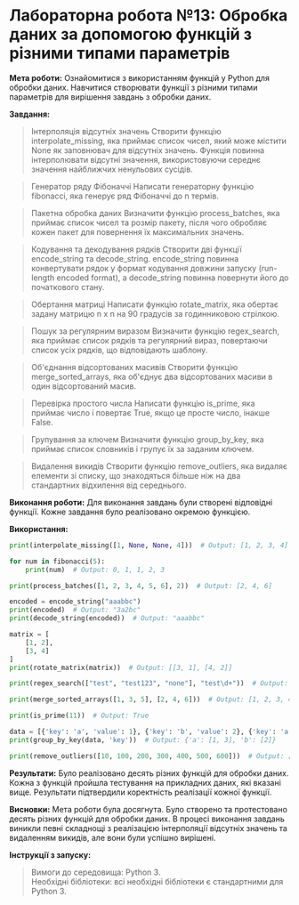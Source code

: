 # Лабораторна робота №13: Обробка даних за допомогою функцій з різними типами параметрів<br>
**Мета роботи:** Ознайомитися з використанням функцій у Python для обробки даних. Навчитися створювати функції з різними типами параметрів для вирішення завдань з обробки даних.

**Завдання:**<br>
> Інтерполяція відсутніх значень Створити функцію interpolate_missing, яка приймає список чисел, який може містити None як заповнювач для відсутніх значень. Функція повинна інтерполювати відсутні значення, використовуючи середнє значення найближчих ненульових сусідів.

> Генератор ряду Фібоначчі Написати генераторну функцію fibonacci, яка генерує ряд Фібоначчі до n термів.

> Пакетна обробка даних Визначити функцію process_batches, яка приймає список чисел та розмір пакету, після чого обробляє кожен пакет для повернення їх максимальних значень.

> Кодування та декодування рядків Створити дві функції encode_string та decode_string. encode_string повинна конвертувати рядок у формат кодування довжини запуску (run-length encoded format), а decode_string повинна повернути його до початкового стану.

> Обертання матриці Написати функцію rotate_matrix, яка обертає задану матрицю n x n на 90 градусів за годинниковою стрілкою.

> Пошук за регулярним виразом Визначити функцію regex_search, яка приймає список рядків та регулярний вираз, повертаючи список усіх рядків, що відповідають шаблону.

> Об'єднання відсортованих масивів Створити функцію merge_sorted_arrays, яка об'єднує два відсортованих масиви в один відсортований масив.

> Перевірка простого числа Написати функцію is_prime, яка приймає число і повертає True, якщо це просте число, інакше False.

> Групування за ключем Визначити функцію group_by_key, яка приймає список словників і групує їх за заданим ключем.

> Видалення викидів Створити функцію remove_outliers, яка видаляє елементи зі списку, що знаходяться більше ніж на два стандартних відхилення від середнього.

**Виконання роботи:**
Для виконання завдань були створені відповідні функції. Кожне завдання було реалізовано окремою функцією.

**Використання:**<br>

``` Python
print(interpolate_missing([1, None, None, 4]))  # Output: [1, 2, 3, 4]

for num in fibonacci(5):
    print(num)  # Output: 0, 1, 1, 2, 3

print(process_batches([1, 2, 3, 4, 5, 6], 2))  # Output: [2, 4, 6]

encoded = encode_string("aaabbc")
print(encoded)  # Output: "3a2bc"
print(decode_string(encoded))  # Output: "aaabbc"

matrix = [
    [1, 2],
    [3, 4]
]
print(rotate_matrix(matrix))  # Output: [[3, 1], [4, 2]]

print(regex_search(["test", "test123", "none"], "test\d+"))  # Output: ["test123"]

print(merge_sorted_arrays([1, 3, 5], [2, 4, 6]))  # Output: [1, 2, 3, 4, 5, 6]

print(is_prime(11))  # Output: True

data = [{'key': 'a', 'value': 1}, {'key': 'b', 'value': 2}, {'key': 'a', 'value': 3}]
print(group_by_key(data, 'key'))  # Output: {'a': [1, 3], 'b': [2]}

print(remove_outliers([10, 100, 200, 300, 400, 500, 600]))  # Output: [100, 200, 300, 400, 500]

```

**Результати:** Було реалізовано десять різних функцій для обробки даних. Кожна з функцій пройшла тестування на прикладних даних, які вказані вище. Результати підтвердили коректність реалізації кожної функції.

**Висновки:** Мета роботи була досягнута. Було створено та протестовано десять різних функцій для обробки даних. В процесі виконання завдань виникли певні складнощі з реалізацією інтерполяції відсутніх значень та видаленням викидів, але вони були успішно вирішені.

**Інструкції з запуску:**
> Вимоги до середовища: Python 3.<br>
> Необхідні бібліотеки: всі необхідні бібліотеки є стандартними для Python 3.

